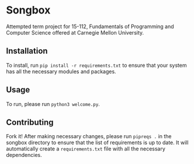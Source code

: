 # Songbox
Attempted term project for 15-112, Fundamentals of Programming and Computer Science offered at Carnegie Mellon University.

## Installation
To install, run `pip install -r requirements.txt` to ensure that
your system has all the necessary modules and packages.

## Usage
To run, please run `python3 welcome.py`.

## Contributing
Fork it! After making necessary changes,  please run `pipreqs .` in the songbox directory to ensure that the list of requirements is up to date. It will
automatically create a `requirements.txt` file with all the necessary dependencies.
